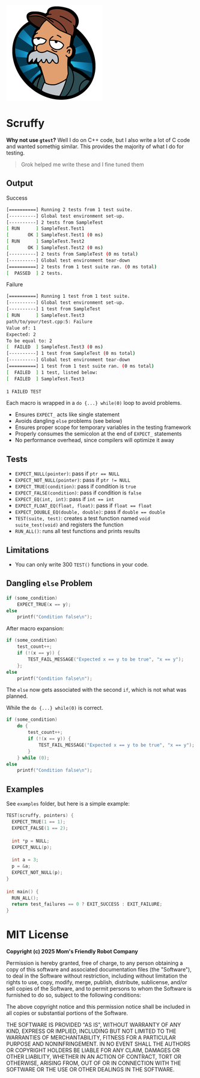 ![](./docs/scruffy.png)
# Scruffy

**Why not use `gtest`?** Well I do on C++ code, but I also 
write a lot of C code and wanted somethig similar. This 
provides the majority of what I do for testing.

> Grok helped me write these and I fine tuned them

## Output

Success

```bash
[==========] Running 2 tests from 1 test suite.
[----------] Global test environment set-up.
[----------] 2 tests from SampleTest
[ RUN      ] SampleTest.Test1
[       OK ] SampleTest.Test1 (0 ms)
[ RUN      ] SampleTest.Test2
[       OK ] SampleTest.Test2 (0 ms)
[----------] 2 tests from SampleTest (0 ms total)
[----------] Global test environment tear-down
[==========] 2 tests from 1 test suite ran. (0 ms total)
[  PASSED  ] 2 tests.
```

Failure

```bash
[==========] Running 1 test from 1 test suite.
[----------] Global test environment set-up.
[----------] 1 test from SampleTest
[ RUN      ] SampleTest.Test3
path/to/your/test.cpp:5: Failure
Value of: 1
Expected: 2
To be equal to: 2
[  FAILED  ] SampleTest.Test3 (0 ms)
[----------] 1 test from SampleTest (0 ms total)
[----------] Global test environment tear-down
[==========] 1 test from 1 test suite ran. (0 ms total)
[  FAILED  ] 1 test, listed below:
[  FAILED  ] SampleTest.Test3

1 FAILED TEST
```

Each macro is wrapped in a `do {...} while(0)` loop to avoid problems. 

- Ensures `EXPECT_` acts like single statement
- Avoids dangling `else` problems (see below)
- Ensures proper scope for temporary variables in the testing framework
- Properly consumes the semicolon at the end of `EXPECT_` statements
- No performance overhead, since compilers will optimize it away

## Tests

- `EXPECT_NULL(pointer)`: pass if `ptr == NULL`
- `EXPECT_NOT_NULL(pointer)`: pass if `ptr != NULL`
- `EXPECT_TRUE(condition)`: pass if condition is `true`
- `EXPECT_FALSE(condition)`: pass if condition is `false`
- `EXPECT_EQ(int, int)`: pass if `int == int`
- `EXPECT_FLOAT_EQ(float, float)`: pass if `float == float`
- `EXPECT_DOUBLE_EQ(double, double)`: pass if `double == double`
- `TEST(suite, test)`: creates a test function named 
  `void suite_test(void)` and registers the function 
- `RUN_ALL()`: runs all test functions and prints results

## Limitations

- You can only write 300 `TEST()` functions in your code.

## Dangling `else` Problem

```c
if (some_condition)
    EXPECT_TRUE(x == y);
else
    printf("Condition false\n");
```

After macro expansion:

```c
if (some_condition)
    test_count++;
    if (!(x == y)) {
        TEST_FAIL_MESSAGE("Expected x == y to be true", "x == y");
    };
else
    printf("Condition false\n");
```

The `else` now gets associated with the second `if`, which is not what was planned.

While the `do {...} while(0)` is correct. 

```c
if (some_condition)
    do {
        test_count++;
        if (!(x == y)) {
            TEST_FAIL_MESSAGE("Expected x == y to be true", "x == y");
        }
    } while (0);
else
    printf("Condition false\n");
```

## Examples

See `examples` folder, but here is a simple example:

```c
TEST(scruffy, pointers) {
  EXPECT_TRUE(1 == 1);
  EXPECT_FALSE(1 == 2);

  int *p = NULL;
  EXPECT_NULL(p);

  int a = 3;
  p = &a;
  EXPECT_NOT_NULL(p);
}

int main() {
  RUN_ALL();
  return test_failures == 0 ? EXIT_SUCCESS : EXIT_FAILURE;
}
```

# MIT License

**Copyright (c) 2025 Mom's Friendly Robot Company**

Permission is hereby granted, free of charge, to any person obtaining a copy
of this software and associated documentation files (the "Software"), to deal
in the Software without restriction, including without limitation the rights
to use, copy, modify, merge, publish, distribute, sublicense, and/or sell
copies of the Software, and to permit persons to whom the Software is
furnished to do so, subject to the following conditions:

The above copyright notice and this permission notice shall be included in all
copies or substantial portions of the Software.

THE SOFTWARE IS PROVIDED "AS IS", WITHOUT WARRANTY OF ANY KIND, EXPRESS OR
IMPLIED, INCLUDING BUT NOT LIMITED TO THE WARRANTIES OF MERCHANTABILITY,
FITNESS FOR A PARTICULAR PURPOSE AND NONINFRINGEMENT. IN NO EVENT SHALL THE
AUTHORS OR COPYRIGHT HOLDERS BE LIABLE FOR ANY CLAIM, DAMAGES OR OTHER
LIABILITY, WHETHER IN AN ACTION OF CONTRACT, TORT OR OTHERWISE, ARISING FROM,
OUT OF OR IN CONNECTION WITH THE SOFTWARE OR THE USE OR OTHER DEALINGS IN THE
SOFTWARE.
